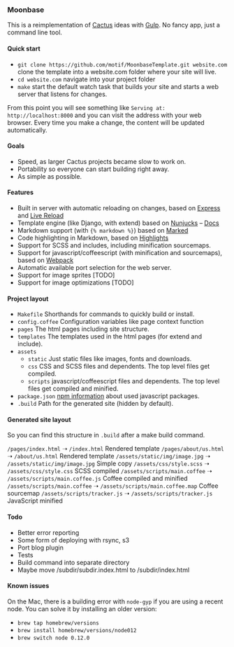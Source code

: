 ### Moonbase

This is a reimplementation of [Cactus](http://github.com/koenbok/Cactus) ideas with [Gulp](http://gulpjs.com). No fancy app, just a command line tool. 

#### Quick start

- `git clone https://github.com/motif/MoonbaseTemplate.git website.com` clone the template into a website.com folder where your site will live.
- `cd website.com` navigate into your project folder
- `make` start the default watch task that builds your site and starts a web server that listens for changes.

From this point you will see something like `Serving at: http://localhost:8000` and you can visit the address with your web browser. Every time you make a change, the content will be updated automatically.

#### Goals

- Speed, as larger Cactus projects became slow to work on. 
- Portability so everyone can start building right away.
- As simple as possible.

#### Features

- Built in server with automatic reloading on changes, based on [Express](http://expressjs.com) and [Live Reload](https://github.com/napcs/node-livereload)
- Template engine (like Django, with extend) based on [Nunjucks](https://mozilla.github.io/nunjucks/) – [Docs](https://mozilla.github.io/nunjucks/templating.html)
- Markdown support (with `{% markdown %}`) based on [Marked](https://github.com/chjj/marked)
- Code highlighting in Markdown, based on [Highlights](https://github.com/atom/highlights)
- Support for SCSS and includes, including minification sourcemaps.
- Support for javascript/coffeescript (with minification and sourcemaps), based on [Webpack](https://webpack.github.io)
- Automatic available port selection for the web server.
- Support for image sprites [TODO]
- Support for image optimizations [TODO]


#### Project layout


- `Makefile` Shorthands for commands to quickly build or install.
- `config.coffee` Configuration variables like page context function
- `pages` The html pages including site structure.
- `templates` The templates used in the html pages (for extend and include).
- `assets`
	- `static` Just static files like images, fonts and downloads.
	- `css` CSS and SCSS files and dependents. The top level files get compiled.
	- `scripts` javascript/coffeescript files and dependents. The top level files get compiled and minified.
- `package.json` [npm information](https://docs.npmjs.com/files/package.json) about used javascript packages.
- `.build` Path for the generated site (hidden by default).


#### Generated site layout

So you can find this structure in `.build` after a make build command.

`/pages/index.html` ➝ `/index.html` Rendered template
`/pages/about/us.html` ➝ `/about/us.html` Rendered template
`/assets/static/img/image.jpg` ➝ `/assets/static/img/image.jpg` Simple copy
`/assets/css/style.scss` ➝ `/assets/css/style.css` SCSS compiled
`/assets/scripts/main.coffee` ➝ `/assets/scripts/main.coffee.js` Coffee compiled and minified
`/assets/scripts/main.coffee` ➝ `/assets/scripts/main.coffee.map` Coffee sourcemap
`/assets/scripts/tracker.js` ➝ `/assets/scripts/tracker.js` JavaScript minified 


#### Todo

- Better error reporting
- Some form of deploying with rsync, s3
- Port blog plugin
- Tests
- Build command into separate directory
- Maybe move /subdir/subdir.index.html to /subdir/index.html


#### Known issues

On the Mac, there is a building error with `node-gyp` if you are using a recent node. You can solve it by installing an older version:

- `brew tap homebrew/versions`
- `brew install homebrew/versions/node012`
- `brew switch node 0.12.0`

